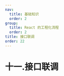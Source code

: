 ```yaml
---
nav:
  title: 基础知识
  order: 2
group:
  title: React 的工程化流程
  order: 2
title: 接口联调
order: 22
---
```


# 十一.接口联调
